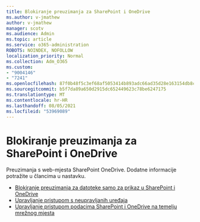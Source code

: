 ```yaml
---
title: Blokiranje preuzimanja za SharePoint i OneDrive
ms.author: v-jmathew
author: v-jmathew
manager: scotv
ms.audience: Admin
ms.topic: article
ms.service: o365-administration
ROBOTS: NOINDEX, NOFOLLOW
localization_priority: Normal
ms.collection: Adm_O365
ms.custom:
- "9004146"
- "7241"
ms.openlocfilehash: 87f0b48f5c3ef68af5053414b893adc66ad35d28e163154db8c3f2b3a52cf4a7
ms.sourcegitcommit: b5f7da89a650d2915dc652449623c78be6247175
ms.translationtype: MT
ms.contentlocale: hr-HR
ms.lasthandoff: 08/05/2021
ms.locfileid: "53969089"
---
```

# <a name="block-downloads-for-sharepoint-and-onedrive"></a>Blokiranje preuzimanja za SharePoint i OneDrive

Preuzimanja s web-mjesta SharePoint OneDrive. Dodatne informacije potražite u člancima u nastavku.

- [Blokiranje preuzimanja za datoteke samo za prikaz u SharePoint i OneDrive](https://support.microsoft.com/office/block-downloads-for-view-only-files-in-sharepoint-and-onedrive-6051184b-62ac-4149-b874-13dcd40ef91e)
- [Upravljanje pristupom s neupravljanih uređaja](https://docs.microsoft.com/sharepoint/control-access-from-unmanaged-devices)
- [Upravljanje pristupom podacima SharePoint i OneDrive na temelju mrežnog mjesta](https://docs.microsoft.com/sharepoint/control-access-based-on-network-location)
